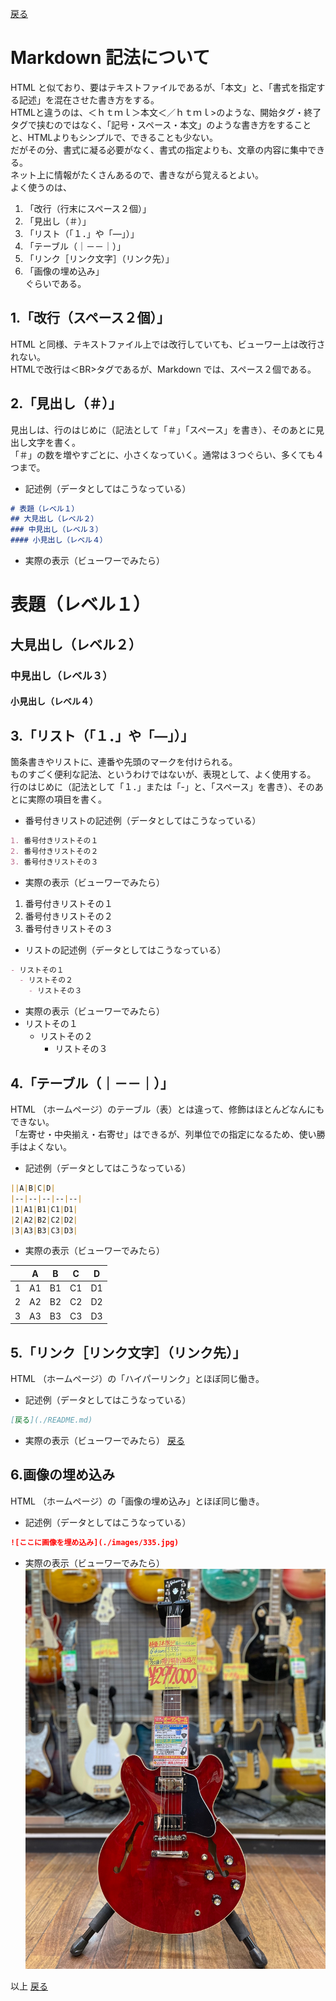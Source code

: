 [戻る](./README.md)

# Markdown 記法について
HTML と似ており、要はテキストファイルであるが、「本文」と、「書式を指定する記述」を混在させた書き方をする。  
HTMLと違うのは、＜ｈｔｍｌ＞本文＜／ｈｔｍｌ>のような、開始タグ・終了タグで挟むのではなく、「記号・スペース・本文」のような書き方をすることと、HTMLよりもシンプルで、できることも少ない。  
だがその分、書式に凝る必要がなく、書式の指定よりも、文章の内容に集中できる。  
ネット上に情報がたくさんあるので、書きながら覚えるとよい。  
よく使うのは、  
1. 「改行（行末にスペース２個）」  
2. 「見出し（＃）」  
3. 「リスト（「１．」や「―」）」  
4. 「テーブル（｜－－｜）」  
5. 「リンク［リンク文字］（リンク先）」  
6. 「画像の埋め込み」  
ぐらいである。  
  
## 1.「改行（スペース２個）」
HTML と同様、テキストファイル上では改行していても、ビューワー上は改行されない。  
HTMLで改行は＜BR>タグであるが、Markdown では、スペース２個である。  
  
## 2.「見出し（＃）」
見出しは、行のはじめに（記法として「＃」「スペース」を書き）、そのあとに見出し文字を書く。  
「＃」の数を増やすごとに、小さくなっていく。通常は３つぐらい、多くても４つまで。  
- 記述例（データとしてはこうなっている）  
```md
# 表題（レベル１）
## 大見出し（レベル２）
### 中見出し（レベル３）
#### 小見出し（レベル４）
```
  
- 実際の表示（ビューワーでみたら）
# 表題（レベル１）
## 大見出し（レベル２）
### 中見出し（レベル３）
#### 小見出し（レベル４）
  
## 3.「リスト（「１．」や「―」）」
箇条書きやリストに、連番や先頭のマークを付けられる。  
ものすごく便利な記法、というわけではないが、表現として、よく使用する。
行のはじめに（記法として「１．」または「-」と、「スペース」を書き）、そのあとに実際の項目を書く。  
- 番号付きリストの記述例（データとしてはこうなっている）  
```md
1. 番号付きリストその１
2. 番号付きリストその２
3. 番号付きリストその３
```
  
- 実際の表示（ビューワーでみたら）
1. 番号付きリストその１
2. 番号付きリストその２
3. 番号付きリストその３
  
- リストの記述例（データとしてはこうなっている）  
```md
- リストその１
  - リストその２
    - リストその３
```
  
- 実際の表示（ビューワーでみたら）
- リストその１
  - リストその２
    - リストその３
  
## 4.「テーブル（｜－－｜）」
HTML （ホームページ）のテーブル（表）とは違って、修飾はほとんどなんにもできない。  
「左寄せ・中央揃え・右寄せ」はできるが、列単位での指定になるため、使い勝手はよくない。  
- 記述例（データとしてはこうなっている）  
```md
||A|B|C|D|
|--|--|--|--|--|
|1|A1|B1|C1|D1|
|2|A2|B2|C2|D2|
|3|A3|B3|C3|D3|
```
  
- 実際の表示（ビューワーでみたら）
  
||A|B|C|D|
|--|--|--|--|--|
|1|A1|B1|C1|D1|
|2|A2|B2|C2|D2|
|3|A3|B3|C3|D3|


## 5.「リンク［リンク文字］（リンク先）」
HTML （ホームページ）の「ハイパーリンク」とほぼ同じ働き。

- 記述例（データとしてはこうなっている）  
```md
[戻る](./README.md)
```
  
- 実際の表示（ビューワーでみたら）
[戻る](./README.md)
  
## 6.画像の埋め込み
HTML （ホームページ）の「画像の埋め込み」とほぼ同じ働き。
- 記述例（データとしてはこうなっている）  
```md
![ここに画像を埋め込み](./images/335.jpg)
```
  
- 実際の表示（ビューワーでみたら）
![ここに画像を埋め込み](./images/335.jpg)
  
以上
[戻る](./README.md)
